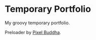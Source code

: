 Temporary Portfolio
=========
My groovy temporary portfolio.

Preloader by [Pixel Buddha](http://pixelbuddha.net/freebie/flat-preloaders).
